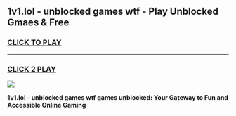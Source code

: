 
## 1v1.lol - unblocked games wtf - Play Unblocked Gmaes & Free
<h3>
<a href="https://premium.freeplayer.one?title=1v1.lol_-_unblocked_games_wtf&ref=19F">CLICK TO PLAY</a></h3>
<hr>

<h3>
<a href="https://premium.freeplayer.one?title=1v1.lol_-_unblocked_games_wtf&ref=19F">CLICK 2 PLAY</a>
  
</h3>

<a href="https://premium.freeplayer.one?title=1v1.lol_-_unblocked_games_wtf&ref=19F/"><img src="https://clearcache.store/games.png"></a>


**1v1.lol - unblocked games wtf games unblocked: Your Gateway to Fun and Accessible Online Gaming**
